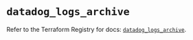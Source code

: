 # `datadog_logs_archive`

Refer to the Terraform Registry for docs: [`datadog_logs_archive`](https://registry.terraform.io/providers/datadog/datadog/3.56.0/docs/resources/logs_archive).

